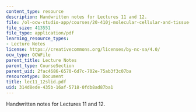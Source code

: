 ```yaml
---
content_type: resource
description: Handwritten notes for Lectures 11 and 12.
file: /ol-ocw-studio-app/courses/20-410j-molecular-cellular-and-tissue-biomechanics-be-410j-spring-2003/314d8ede435b16af57180fdb8ad87ba1_lec11_12slid.pdf
file_size: 413551
file_type: application/pdf
learning_resource_types:
- Lecture Notes
license: https://creativecommons.org/licenses/by-nc-sa/4.0/
ocw_type: OCWFile
parent_title: Lecture Notes
parent_type: CourseSection
parent_uid: 2fac4686-6570-6d7c-702e-75ab3f3c07ba
resourcetype: Document
title: lec11_12slid.pdf
uid: 314d8ede-435b-16af-5718-0fdb8ad87ba1
---
```

Handwritten notes for Lectures 11 and 12.